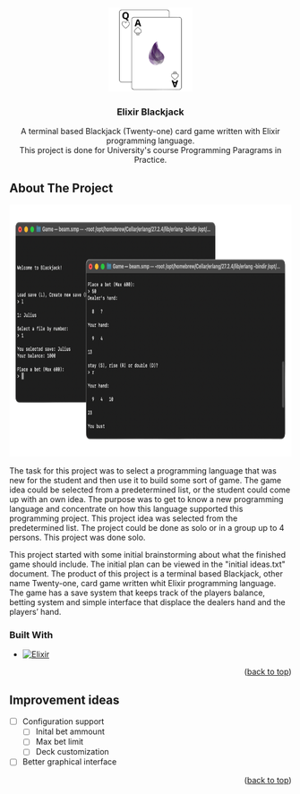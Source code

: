<!-- Improved compatibility of back to top link: See: https://github.com/othneildrew/Best-README-Template/pull/73 -->
<a id="readme-top"></a>
<!--
*** Thanks for checking out the Best-README-Template. If you have a suggestion
*** that would make this better, please fork the repo and create a pull request
*** or simply open an issue with the tag "enhancement".
*** Don't forget to give the project a star!
*** Thanks again! Now go create something AMAZING! :D
-->






<!-- PROJECT LOGO -->
<br />
<div align="center">
  <a href="https://github.com/jekahk/ElixirBlackjack">
    <img src="logos/ElixirBlackjack-color.png" alt="Logo" width="150" height="150">
  </a>

<h3 align="center">Elixir Blackjack</h3>

  <p align="center">
    A terminal based Blackjack (Twenty-one) card game written with Elixir programming language.
    <br />
    This project is done for University's course Programming Paragrams in Practice.
    <br />
  </p>
</div>



<!-- TABLE OF CONTENTS
<details>
  <summary>Table of Contents</summary>
  <ol>
    <li>
      <a href="#about-the-project">About The Project</a>
      <ul>
        <li><a href="#built-with">Built With</a></li>
      </ul>
    </li>
    <li>
      <a href="#getting-started">Getting Started</a>
      <ul>
        <li><a href="#prerequisites">Prerequisites</a></li>
        <li><a href="#installation">Installation</a></li>
      </ul>
    </li>
    <li><a href="#usage">Usage</a></li>
    <li><a href="#roadmap">Roadmap</a></li>
    <li><a href="#contributing">Contributing</a></li>
    <li><a href="#license">License</a></li>
    <li><a href="#contact">Contact</a></li>
    <li><a href="#acknowledgments">Acknowledgments</a></li>
  </ol>
</details>
 -->

<!-- ABOUT THE PROJECT -->
## About The Project

<div align="center">
  <img src="screenshots/screenshot-combined.png" alt="Elixir Blackjack Screenshot" height="450">
</div>

The task for this project was to select a programming language that was new for the student and then use it to build some sort of game. The game idea could be selected from a predetermined list, or the student could come up with an own idea. The purpose was to get to know a new programming language and concentrate on how this language supported this programming project. This project idea was selected from the predetermined list. The project could be done as solo or in a group up to 4 persons. This project was done solo. 

This project started with some initial brainstorming about what the finished game should include. The initial plan can be viewed in the "initial ideas.txt" document. The product of this project is a terminal based Blackjack, other name Twenty-one, card game written whit Elixir programming language. The game has a save system that keeps track of the players balance, betting system and simple interface that displace the dealers hand and the players’ hand.


### Built With

* [![Elixir][Elixir]][Elixir-url]


<p align="right">(<a href="#readme-top">back to top</a>)</p>



<!-- GETTING STARTED 
## Getting Started

This is an example of how you may give instructions on setting up your project locally.
To get a local copy up and running follow these simple example steps.

### Prerequisites

This is an example of how to list things you need to use the software and how to install them.
* npm
  ```sh
  npm install npm@latest -g
  ```

### Installation

1. Get a free API Key at [https://example.com](https://example.com)
2. Clone the repo
   ```sh
   git clone https://github.com/github_username/repo_name.git
   ```
3. Install NPM packages
   ```sh
   npm install
   ```
4. Enter your API in `config.js`
   ```js
   const API_KEY = 'ENTER YOUR API';
   ```
5. Change git remote url to avoid accidental pushes to base project
   ```sh
   git remote set-url origin github_username/repo_name
   git remote -v # confirm the changes
   ```

<p align="right">(<a href="#readme-top">back to top</a>)</p>

 -->

<!-- USAGE EXAMPLES 
## Usage

Use this space to show useful examples of how a project can be used. Additional screenshots, code examples and demos work well in this space. You may also link to more resources.

_For more examples, please refer to the [Documentation](https://example.com)_

<p align="right">(<a href="#readme-top">back to top</a>)</p>

<!-- ROADMAP  -->
## Improvement ideas

- [ ] Configuration support
    - [ ] Inital bet ammount
    - [ ] Max bet limit
    - [ ] Deck customization
- [ ] Better graphical interface

<p align="right">(<a href="#readme-top">back to top</a>)</p>



<!-- CONTRIBUTING
## Contributing

Contributions are what make the open source community such an amazing place to learn, inspire, and create. Any contributions you make are **greatly appreciated**.

If you have a suggestion that would make this better, please fork the repo and create a pull request. You can also simply open an issue with the tag "enhancement".
Don't forget to give the project a star! Thanks again!

1. Fork the Project
2. Create your Feature Branch (`git checkout -b feature/AmazingFeature`)
3. Commit your Changes (`git commit -m 'Add some AmazingFeature'`)
4. Push to the Branch (`git push origin feature/AmazingFeature`)
5. Open a Pull Request

<p align="right">(<a href="#readme-top">back to top</a>)</p>

### Top contributors:

<a href="https://github.com/github_username/repo_name/graphs/contributors">
  <img src="https://contrib.rocks/image?repo=github_username/repo_name" alt="contrib.rocks image" />
</a>

 -->

<!-- LICENSE
## License

Distributed under the project_license. See `LICENSE.txt` for more information.

<p align="right">(<a href="#readme-top">back to top</a>)</p>

 -->

<!-- CONTACT
## Contact

Julius Kähkönen - [@twitter_handle](https://twitter.com/twitter_handle) - email@email_client.com

Project Link: [https://github.com/github_username/repo_name](https://github.com/github_username/repo_name)

<p align="right">(<a href="#readme-top">back to top</a>)</p>

 -->

<!-- ACKNOWLEDGMENTS
## Acknowledgments

* []()
* []()
* []()

<p align="right">(<a href="#readme-top">back to top</a>)</p>

 -->

<!-- MARKDOWN LINKS & IMAGES -->
<!-- https://www.markdownguide.org/basic-syntax/#reference-style-links -->

[Elixir]: https://img.shields.io/badge/Elixir-20232A?style=for-the-badge&logo=elixir&logoColor=48205D
[Elixir-url]: https://elixir-lang.org/
[product-screenshot]: screenshots/screenshot-combined.png
